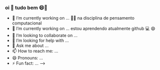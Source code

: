 ### oi 👋 tudo bem :smile::sneezing_face:



- 🔭 I’m currently working on ... :woman_office_worker: na disciplina de pensamento computacional
- 🌱 I’m currently working on  ...  estou aprendendo atualmente github :computer: :smile:
- 👯 I’m looking to collaborate on ...
- 🤔 I’m looking for help with ...
- 💬 Ask me about ...
- 📫 How to reach me: ...
- 😄 Pronouns: ...
- ⚡ Fun fact: ...
-->
